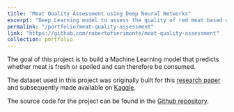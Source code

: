 ```yaml
---
title: "Meat Quality Assessment using Deep Neural Networks"
excerpt: "Deep Learning model to assess the quality of red meat based on sample photos.<br/><img src='/images/meat.jpeg'>"
permalink: "/portfolio/meat-quality-assessment"
link: "https://github.com/robertofierimonte/meat-quality-assessment"
collection: portfolio
---
```


The goal of this project is to build a Machine Learning model that predicts whether meat is fresh or spoiled and can therefore be consumed.

The dataset used in this project was originally built for this [research paper](https://ieeexplore.ieee.org/abstract/document/8946388) and subsequently made available on [Kaggle](https://www.kaggle.com/datasets/crowww/meat-quality-assessment-based-on-deep-learning).

The source code for the project can be found in the [Github repository](https://github.com/robertofierimonte/meat-quality-assessment).
